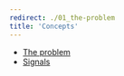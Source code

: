 ```yaml
---
redirect: ./01_the-problem
title: 'Concepts'
---
```


* [The problem](./01_the-problem.en.md)
* [Signals](./02_signals.en.md)
